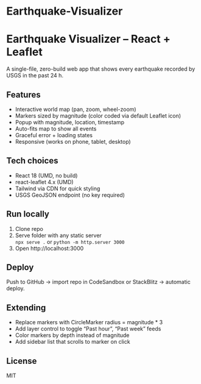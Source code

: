 # Earthquake-Visualizer
# Earthquake Visualizer – React + Leaflet

A single-file, zero-build web app that shows every earthquake recorded by USGS in the past 24 h.

## Features
- Interactive world map (pan, zoom, wheel-zoom)
- Markers sized by magnitude (color coded via default Leaflet icon)
- Popup with magnitude, location, timestamp
- Auto-fits map to show all events
- Graceful error + loading states
- Responsive (works on phone, tablet, desktop)

## Tech choices
- React 18 (UMD, no build)
- react-leaflet 4.x (UMD)
- Tailwind via CDN for quick styling
- USGS GeoJSON endpoint (no key required)

## Run locally
1. Clone repo
2. Serve folder with any static server  
   `npx serve .`  or  `python -m http.server 3000`
3. Open http://localhost:3000

## Deploy
Push to GitHub → import repo in CodeSandbox or StackBlitz → automatic deploy.

## Extending
- Replace markers with CircleMarker radius = magnitude * 3  
- Add layer control to toggle “Past hour”, “Past week” feeds  
- Color markers by depth instead of magnitude  
- Add sidebar list that scrolls to marker on click

## License
MIT
